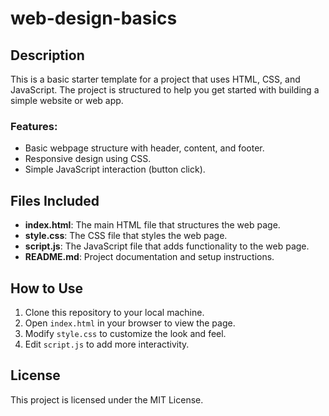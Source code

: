 # web-design-basics

## Description

This is a basic starter template for a project that uses HTML, CSS, and JavaScript. The project is structured to help you get started with building a simple website or web app.

### Features:
- Basic webpage structure with header, content, and footer.
- Responsive design using CSS.
- Simple JavaScript interaction (button click).

## Files Included

- **index.html**: The main HTML file that structures the web page.
- **style.css**: The CSS file that styles the web page.
- **script.js**: The JavaScript file that adds functionality to the web page.
- **README.md**: Project documentation and setup instructions.

## How to Use

1. Clone this repository to your local machine.
2. Open `index.html` in your browser to view the page.
3. Modify `style.css` to customize the look and feel.
4. Edit `script.js` to add more interactivity.

## License

This project is licensed under the MIT License.
